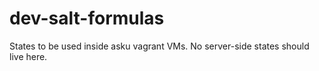 # dev-salt-formulas

States to be used inside asku vagrant VMs. No server-side states should live here.

